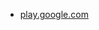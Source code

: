 * [play.google.com](https://play.google.com/store/apps/details?id=qrcodereader.barcodescanner.qrscanner.barcodereader.qrcode.barcode.qr.scanner.reader)
